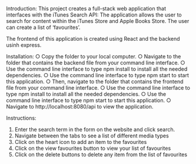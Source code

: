 Introduction:
This project creates a full-stack web application that interfaces with the iTunes Search API:
The application allows the user to search for content within the iTunes Store and Apple Books Store. 
The user can create a list of ‘favourites’.

The frontend of this application is created using React and the backend usinh express.

Installation:
○ Copy the folder to your local computer.
○ Navigate to the folder that contains the backend file from your
command line interface.
○ Use the command line interface to type npm install to install all the
needed dependencies.
○ Use the command line interface to type npm start to start this
application.
○ Then, navigate to the folder that contains the frontend file from your
command line interface.
○ Use the command line interface to type npm install to install all the
needed dependencies.
○ Use the command line interface to type npm start to start this
application.
○ Navigate to http://localhost:8080/api to view the application.

Instructions:
1. Enter the search term in the form on the website and click search. 
2. Navigate between the tabs to see a list of different media types 
3. Click on the heart icon to add an item to the favourites
4. Click on the view favourites button to view your list of favourites 
5. Click on the delete buttons to delete any item from the list of favourites
